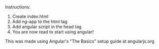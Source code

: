 Instructions:

1. Create index.html
2. Add ng-app to the html tag
3. Add angular script in the head tag
4. You are now read to start using angular!

This was made using Angular's "The Basics" setup guide at angularjs.org
